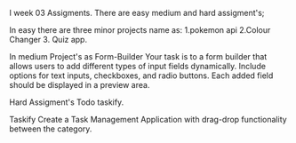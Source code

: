 I week 03 Assigments. There are easy medium and hard assigment's;

In easy there are three minor projects name as: 1.pokemon api 2.Colour Changer 3. Quiz app.

In medium Project's as Form-Builder Your task is to a form builder that allows users to add different types of input fields dynamically. Include options for text inputs, checkboxes, and radio buttons. Each added field should be displayed in a preview area.

Hard Assigment's Todo taskify.

Taskify Create a Task Management Application with drag-drop functionality between the category.
